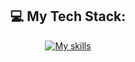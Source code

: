 <div align="center">
  
## 💻 My Tech Stack:

[![My skills](https://skillicons.dev/icons?i=html,css,js,ts,nodejs,threejs,react,next,tailwind,styledcomponents,prisma,graphql,postgres,mysql,postman,jest,vite,docker,linux,git,figma,blender,kotlin&perline=10)](https://skillicons.dev)

</div>
